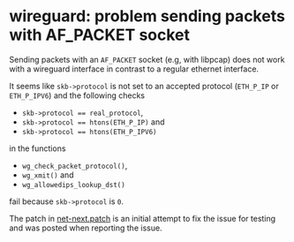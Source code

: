# wireguard: problem sending packets with AF\_PACKET socket

Sending packets with an `AF_PACKET` socket (e.g, with libpcap) does not work
with a wireguard interface in contrast to a regular ethernet interface.

It seems like `skb->protocol` is not set to an accepted protocol (`ETH_P_IP` or
`ETH_P_IPV6`) and the following checks

* `skb->protocol == real_protocol`,
* `skb->protocol == htons(ETH_P_IP)` and
* `skb->protocol == htons(ETH_P_IPV6)`

in the functions

* `wg_check_packet_protocol()`,
* `wg_xmit()` and
* `wg_allowedips_lookup_dst()`

fail because `skb->protocol` is `0`.

The patch in [net-next.patch](net-next.patch) is an initial attempt to fix the
issue for testing and was posted when reporting the issue.
